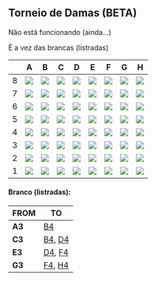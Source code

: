 
## Torneio de Damas (BETA) 
Não está funcionando (ainda...)

É a vez das brancas (listradas)

|   | A | B | C | D | E | F | G | H |
| - | - | - | - | - | - | - | - | - |
| 8 | ![](/Igor0Pires/damas-imgs/blank.png) | ![](/Igor0Pires/damas-imgs/s.png) | ![](/Igor0Pires/damas-imgs/blank.png) | ![](/Igor0Pires/damas-imgs/s.png) | ![](/Igor0Pires/damas-imgs/blank.png) | ![](/Igor0Pires/damas-imgs/s.png) | ![](/Igor0Pires/damas-imgs/blank.png) | ![](/Igor0Pires/damas-imgs/s.png) |
| 7 | ![](/Igor0Pires/damas-imgs/s.png) | ![](/Igor0Pires/damas-imgs/blank.png) | ![](/Igor0Pires/damas-imgs/s.png) | ![](/Igor0Pires/damas-imgs/blank.png) | ![](/Igor0Pires/damas-imgs/s.png) | ![](/Igor0Pires/damas-imgs/blank.png) | ![](/Igor0Pires/damas-imgs/s.png) | ![](/Igor0Pires/damas-imgs/blank.png) |
| 6 | ![](/Igor0Pires/damas-imgs/blank.png) | ![](/Igor0Pires/damas-imgs/s.png) | ![](/Igor0Pires/damas-imgs/blank.png) | ![](/Igor0Pires/damas-imgs/s.png) | ![](/Igor0Pires/damas-imgs/blank.png) | ![](/Igor0Pires/damas-imgs/s.png) | ![](/Igor0Pires/damas-imgs/blank.png) | ![](/Igor0Pires/damas-imgs/s.png) |
| 5 | ![](/Igor0Pires/damas-imgs/blank.png) | ![](/Igor0Pires/damas-imgs/blank.png) | ![](/Igor0Pires/damas-imgs/blank.png) | ![](/Igor0Pires/damas-imgs/blank.png) | ![](/Igor0Pires/damas-imgs/blank.png) | ![](/Igor0Pires/damas-imgs/blank.png) | ![](/Igor0Pires/damas-imgs/blank.png) | ![](/Igor0Pires/damas-imgs/blank.png) |
| 4 | ![](/Igor0Pires/damas-imgs/blank.png) | ![](/Igor0Pires/damas-imgs/blank.png) | ![](/Igor0Pires/damas-imgs/blank.png) | ![](/Igor0Pires/damas-imgs/blank.png) | ![](/Igor0Pires/damas-imgs/blank.png) | ![](/Igor0Pires/damas-imgs/blank.png) | ![](/Igor0Pires/damas-imgs/blank.png) | ![](/Igor0Pires/damas-imgs/blank.png) |
| 3 | ![](/Igor0Pires/damas-imgs/w.png) | ![](/Igor0Pires/damas-imgs/blank.png) | ![](/Igor0Pires/damas-imgs/w.png) | ![](/Igor0Pires/damas-imgs/blank.png) | ![](/Igor0Pires/damas-imgs/w.png) | ![](/Igor0Pires/damas-imgs/blank.png) | ![](/Igor0Pires/damas-imgs/w.png) | ![](/Igor0Pires/damas-imgs/blank.png) |
| 2 | ![](/Igor0Pires/damas-imgs/blank.png) | ![](/Igor0Pires/damas-imgs/w.png) | ![](/Igor0Pires/damas-imgs/blank.png) | ![](/Igor0Pires/damas-imgs/w.png) | ![](/Igor0Pires/damas-imgs/blank.png) | ![](/Igor0Pires/damas-imgs/w.png) | ![](/Igor0Pires/damas-imgs/blank.png) | ![](/Igor0Pires/damas-imgs/w.png) |
| 1 | ![](/Igor0Pires/damas-imgs/w.png) | ![](/Igor0Pires/damas-imgs/blank.png) | ![](/Igor0Pires/damas-imgs/w.png) | ![](/Igor0Pires/damas-imgs/blank.png) | ![](/Igor0Pires/damas-imgs/w.png) | ![](/Igor0Pires/damas-imgs/blank.png) | ![](/Igor0Pires/damas-imgs/w.png) | ![](/Igor0Pires/damas-imgs/blank.png) |

#### **Branco (listradas):** 
| FROM | TO |
| ---- | -- |
| **A3** |[B4]()|
| **C3** |[B4](), [D4]()|
| **E3** |[D4](), [F4]()|
| **G3** |[F4](), [H4]()|